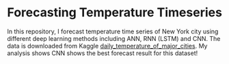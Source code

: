 # Forecasting Temperature Timeseries
In this repository, I forecast temperature time series of New York city using different deep learning methods including ANN, RNN (LSTM) and CNN. The data is downloaded from Kaggle [daily_temperature_of_major_cities](https://www.kaggle.com/datasets/sudalairajkumar/daily-temperature-of-major-cities). My analysis shows CNN shows the best forecast result for this dataset!
